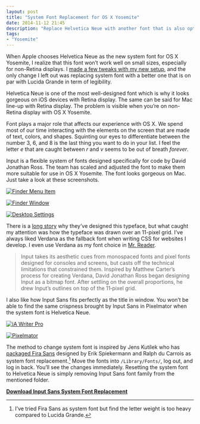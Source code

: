 ```yaml
---
layout: post
title: "System Font Replacement for OS X Yosemite"
date: 2014-11-12 21:45
description: "Replace Helvetica Neue with another font that is also optimized for non-Retina displays Mac as your system font."
tags:
- "Yosemite"
---
```


When Apple chooses Helvetica Neue as the new system font for OS X Yosemite, I realize that this font won’t work well on small sizes, especially for non-Retina displays. I [made a few tweaks with my new setup](http://sayzlim.net/yosemite-sweet-setup "OS X Yosemite Sweet Setup - Sayz Lim"), and the only change I left out was replacing system font with a better one that is on par with Lucida Grande in term of legibility.

<!-- more -->

Helvetica Neue is one of the most well-designed font which is why it looks gorgeous on iOS devices with Retina display. The same can be said for Mac line-up with Retina display. The problem is visible when you’re on non-Retina display with OS X Yosemite.

Font plays a major role that affects our experience with OS X. We spend most of our time interacting with the elements on the screen that are made of text, colors, and shapes. Squinting our eyes to differentiate between the number 3, 6, and 8 is the last thing you want to do in your list. I feel the letter *e* that are caught between *r* and *v* seems to be out of breath *forever*.

Input is a flexible system of fonts designed specifically for code by David Jonathan Ross. The team has scaled and adjusted the font to make them more suitable for use in OS X Yosemite. The font looks gorgeous on Mac. Just take a look at these screenshots.

[ ![Finder Menu Item][221034] ](http://images.sayzlim.net/2014/11/input_menu_item.jpg "Finder Menu Item")

[221034]: http://images.sayzlim.net/2014/11/input_menu_item.jpg "Finder Menu Item"

[ ![Finder Window][221047] ](http://images.sayzlim.net/2014/11/input_finder.jpg "Finder Window")

[221047]: http://images.sayzlim.net/2014/11/input_finder.jpg "Finder Window"

[ ![Desktop Settings][221118] ](http://images.sayzlim.net/2014/11/input_desktop.jpg "Desktop Settings")

[221118]: http://images.sayzlim.net/2014/11/input_desktop.jpg "Desktop Settings"

There is a [long story](http://input.fontbureau.com/info/ "Input: Fonts for Code — Info - Font Bureau") why they’ve designed this typeface, but what caught my attention was how the typeface was drawn over an 11-pixel grid. I’ve always liked Verdana as the fallback font when writing CSS for websites I develop. I even use Verdana as my font choice in [Mr. Reader](https://itunes.apple.com/us/app/mr.-reader/id412874834?mt=8&uo=4&at=11ld6n&ct=mr.+reader "Mr. Reader").

> Input takes its aesthetic cues from monospaced fonts and pixel fonts designed for consoles and screens, but casts off the technical limitations that constrained them. Inspired by Matthew Carter’s process for creating Verdana, David Jonathan Ross began designing Input as a bitmap font. After settling on the overall proportions, he drew Input’s outlines on top of the 11‑pixel grid.

I also like how Input Sans fits perfectly as the title in window. You won’t be able to find the same crispness brought by Input Sans in Pixelmator when the system font is Helvetica Neue.

[ ![iA Writer Pro][221109] ](http://images.sayzlim.net/2014/11/input_writer_pro.jpg "iA Writer Pro")

[221109]: http://images.sayzlim.net/2014/11/input_writer_pro.jpg "iA Writer Pro"

[ ![Pixelmator][221127] ](http://images.sayzlim.net/2014/11/input_pixelmator.jpg "Pixelmator")

[221127]: http://images.sayzlim.net/2014/11/input_pixelmator.jpg "Pixelmator"

The method to change system font is inspired by Jens Kutílek who has [packaged Fira Sans](https://github.com/jenskutilek/FiraSystemFontReplacement "jenskutilek/FiraSystemFontReplacement · GitHub") designed by Erik Spiekermann and Ralph du Carrois as system font replacement.[^1] Move the fonts into `/Library/Fonts/`, log out, and log in back. You’ll see the changes immediately. Resetting the system font to Helvetica Neue is simply removing Input Sans font family from the mentioned folder.

[**Download Input Sans System Font Replacement**](http://input.fontbureau.com/systemfont/ "System Font Replacement - Input - Font Bureau")

[^1]: I’ve tried Fira Sans as system font but find the letter weight is too heavy compared to Lucida Grande.